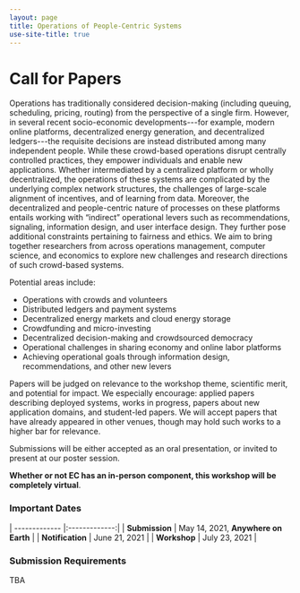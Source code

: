 ```yaml
---
layout: page
title: Operations of People-Centric Systems
use-site-title: true
---
```


# Call for Papers

Operations has traditionally considered decision-making (including queuing, scheduling, pricing, routing) from the perspective of a single firm. However, in several recent socio-economic developments---for example, modern online platforms, decentralized energy generation, and decentralized ledgers---the requisite decisions are instead distributed among many independent people. While these crowd-based operations disrupt centrally controlled practices, they empower individuals and enable new applications. Whether intermediated by a centralized platform or wholly decentralized, the operations of these systems are complicated by the underlying complex network structures, the challenges of large-scale alignment of incentives, and of learning from data. Moreover, the decentralized and people-centric nature of processes on these platforms entails working with “indirect” operational levers such as recommendations, signaling, information design, and user interface design. They further pose additional constraints pertaining to fairness and ethics. We aim to bring together researchers from across operations management, computer science, and economics to explore new challenges and research directions of such crowd-based systems.

Potential areas include:

<ul>
<li>Operations with crowds and volunteers</li>
<li>Distributed ledgers and payment systems</li>
<li>Decentralized energy markets and cloud energy storage</li>
<li>Crowdfunding and micro-investing</li>
<li>Decentralized decision-making and crowdsourced democracy</li>
<li>Operational challenges in sharing economy and online labor platforms</li>
<li>Achieving operational goals through information design, recommendations, and other new levers</li>
</ul>

Papers will be judged on relevance to the workshop theme, scientific merit, and potential for impact. We especially encourage: applied papers describing deployed systems, works in progress, papers about new application domains, and student-led papers. We will accept papers that have already appeared in other venues, though may hold such works to a higher bar for relevance.

Submissions will be either accepted as an oral presentation, or invited to present at our poster session.

**Whether or not EC has an in-person component, this workshop will be completely virtual**. 

<!-- These topics are intended to provide examples of questions in line with the workshop, not to provide an exhaustive list. We solicit papers across the full range from computation to applications from researchers in either field who are interested in engaging with an interdisciplinary community.

Papers should be at most **4 pages** in length, in ICLR format. Unlimited extra pages containing only references are also allowed. An appendix may be included at the end of the document but consulting it is strictly optional for reviewers. We welcome research which is in progress, submitted, or recently published (submissions already accepted in an archival venue should provide a link to the full paper). The workshop will not have an archival proceedings, but accepted papers will be posted on the website. We also welcome position papers which propose new questions or argue for a new perspective on this emerging field. Submissions will be considered for both posters and full-length contributed talks. Papers should be submitted on [easychair](https://easychair.org/conferences/?conf=iclrai4ph). -->


### Important Dates 

| ------------- |:-------------:|
| **Submission** | May 14, 2021, **Anywhere on Earth**   |
| **Notification** | June 21, 2021 |
| **Workshop** | July 23, 2021 |


### Submission Requirements

TBA

<!-- Papers should be at most **4 pages** in length, in ICLR format, not counting references. We welcome research which is in progress, submitted, or recently published (submissions already accepted in an archival venue should provide a link to the full paper). The workshop will not have an archival proceedings, but accepted papers will be posted on the website. We also welcome position papers which propose new questions or argue for a new perspective on this emerging field. Submissions will be considered for both posters and full-length contributed talks. Papers should be submitted on [easychair](https://easychair.org/conferences/?conf=iclrai4ph). -->
